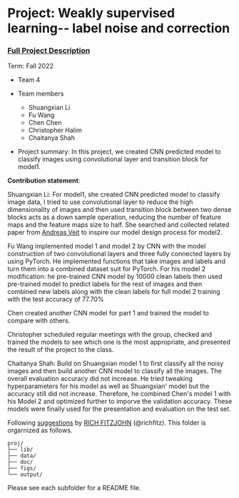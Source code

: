 # Project: Weakly supervised learning-- label noise and correction


### [Full Project Description](doc/project3_desc.md)

Term: Fall 2022

+ Team 4
+ Team members
	+ Shuangxian Li
	+ Fu Wang
	+ Chen Chen
	+ Christopher Halim 
	+ Chaitanya Shah


+ Project summary: In this project, we created CNN predicted model to classify images using convolutional layer and transition block for model1.
	
**Contribution statement**: 

Shuangxian Li: For model1, she created CNN predicted model to classify image data, I tried to use convolutional layer to reduce the high dimensionality of images and then used transition block between two dense blocks acts as a down sample operation, reducing the number of feature maps and the feature maps size to half. She searched and collected related paper from [Andreas Veit](https://openaccess.thecvf.com/content_cvpr_2017/papers/Veit_Learning_From_Noisy_CVPR_2017_paper.pdf) to inspire our model design process for model2.

Fu Wang implemented model 1 and model 2 by CNN with the model construction of two convolutional layers and three fully connected layers by using PyTorch. He implemented functions that take images and labels and turn them into a combined dataset suit for PyTorch. For his model 2 modification: he pre-trained CNN model by 10000 clean labels then used pre-trained model to predict labels for the rest of images and then combined new labels along with the clean labels for full model 2 training with the test accuracy of 77.70%

Chen created another CNN model for part 1 and trained the model to compare with others.

Christopher scheduled regular meetings with the group, checked and trained the models to see which one is the most appropriate, and presented the result of the project to the class.

Chaitanya Shah: Build on Shuangxian model 1 to first classify all the noisy images and then build another CNN model to classify all the images. The overall evaluation accuracy did not increase. He tried tweaking hyperparameters for his model as well as Shuangxian' model but the accuracy still did not increase. Therefore, he combined Chen's model 1 with his Model 2 and optimized further to imporve the validation accuracy. These models were finally used for the presentation and evaluation on the test set.


Following [suggestions](http://nicercode.github.io/blog/2013-04-05-projects/) by [RICH FITZJOHN](http://nicercode.github.io/about/#Team) (@richfitz). This folder is orgarnized as follows.

```
proj/
├── lib/
├── data/
├── doc/
├── figs/
└── output/
```

Please see each subfolder for a README file.
